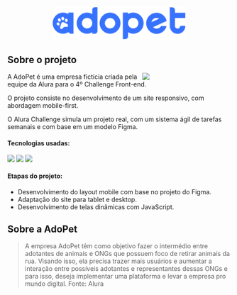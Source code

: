 <div align="center">
<img width="300" src="https://github.com/julucca/adopet/blob/main/img/logo-azul.svg" alt="Logo AdoPet">
</div>

## Sobre o projeto

<img width="200" align="right" src="http://img.shields.io/static/v1?label=STATUS&message=EM%20DESENVOLVIMENTO&color=GREEN&style=for-the-badge"/>

<p>A AdoPet é uma empresa fictícia criada pela equipe da Alura para o 4º Challenge Front-end.</p>

<p>O projeto consiste no desenvolvimento de um site responsivo, com abordagem mobile-first.</p>

<p>O Alura Challenge simula um projeto real, com um sistema ágil de tarefas semanais e com base em um modelo Figma. 

#### Tecnologias usadas: 

<img src="https://img.shields.io/badge/HTML5-E34F26?style=for-the-badge&logo=html5&logoColor=white"/> <img src="https://img.shields.io/badge/CSS3-1572B6?style=for-the-badge&logo=css3&logoColor=white"/> <img src="https://img.shields.io/badge/JavaScript-323330?style=for-the-badge&logo=javascript&logoColor=F7DF1E"/>


#### Etapas do projeto:

* Desenvolvimento do layout mobile com base no projeto do Figma.
* Adaptação do site para tablet e desktop.
* Desenvolvimento de telas dinâmicas com JavaScript.


## Sobre a AdoPet

>A empresa AdoPet têm como objetivo fazer o intermédio entre adotantes de animais e ONGs que possuem foco de retirar animais da rua. Visando isso, ela precisa trazer mais usuários e aumentar a interação entre possíveis adotantes e representantes dessas ONGs e para isso, deseja implementar uma plataforma e levar a empresa pro mundo digital. Fonte: Alura
